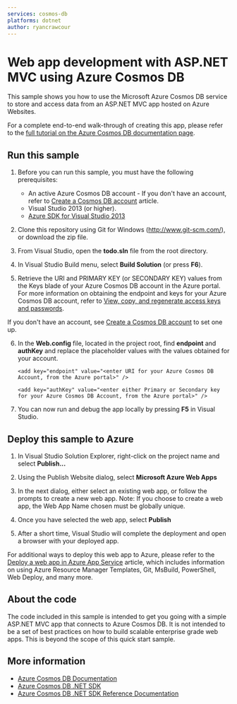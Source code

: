 ```yaml
---
services: cosmos-db
platforms: dotnet
author: ryancrawcour
---
```


# Web app development with ASP.NET MVC using Azure Cosmos DB
This sample shows you how to use the Microsoft Azure Cosmos DB service to store and access data from an ASP.NET MVC app hosted on Azure Websites. 

For a complete end-to-end walk-through of creating this app, please refer to the [full tutorial on the Azure Cosmos DB documentation page](https://docs.microsoft.com/azure/cosmos-db/sql-api-dotnet-application).

## Run this sample

1. Before you can run this sample, you must have the following prerequisites:
	- An active Azure Cosmos DB account - If you don't have an account, refer to [Create a Cosmos DB account](https://docs.microsoft.com/azure/cosmos-db/create-sql-api-dotnet#create-account) article.
	- Visual Studio 2013 (or higher).
	- [Azure SDK for Visual Studio 2013](https://azure.microsoft.com/downloads/)

2. Clone this repository using Git for Windows (http://www.git-scm.com/), or download the zip file.

3. From Visual Studio, open the **todo.sln** file from the root directory.

4. In Visual Studio Build menu, select **Build Solution** (or press **F6**). 

5. Retrieve the URI and PRIMARY KEY (or SECONDARY KEY) values from the Keys blade of your Azure Cosmos DB account in the Azure portal. For more information on obtaining the endpoint and keys for your Azure Cosmos DB account, refer to [View, copy, and regenerate access keys and passwords](https://docs.microsoft.com/azure/cosmos-db/manage-account#keys).

If you don't have an account, see [Create a Cosmos DB account](https://docs.microsoft.com/azure/cosmos-db/create-sql-api-dotnet#create-account) to set one up.

6. In the **Web.config** file, located in the project root, find **endpoint** and **authKey** and replace the placeholder values with the values obtained for your account.

   `<add key="endpoint" value="<enter URI for your Azure Cosmos DB Account, from the Azure portal>" /> `
   
   `<add key="authKey" value="<enter either Primary or Secondary key for your Azure Cosmos DB Account, from the Azure portal>" />`

7. You can now run and debug the app locally by pressing **F5** in Visual Studio.

## Deploy this sample to Azure

1. In Visual Studio Solution Explorer, right-click on the project name and select **Publish...**

2. Using the Publish Website dialog, select **Microsoft Azure Web Apps**

3. In the next dialog, either select an existing web app, or follow the prompts to create a new web app. Note: If you choose to create a web app, the Web App Name chosen must be globally unique. 

4. Once you have selected the web app, select **Publish**

5. After a short time, Visual Studio will complete the deployment and open a browser with your deployed app. 

For additional ways to deploy this web app to Azure, please refer to the [Deploy a web app in Azure App Service](https://azure.microsoft.com/documentation/articles/web-sites-deploy/) article, which includes information on using Azure Resource Manager Templates, Git, MsBuild, PowerShell, Web Deploy, and many more. 

## About the code
The code included in this sample is intended to get you going with a simple ASP.NET MVC app that connects to Azure Cosmos DB. It is not intended to be a set of best practices on how to build scalable enterprise grade web apps. This is beyond the scope of this quick start sample. 

## More information

- [Azure Cosmos DB Documentation](https://docs.microsoft.com/en-us/azure/cosmos-db/index)
- [Azure Cosmos DB .NET SDK](https://docs.microsoft.com/azure/cosmos-db/sql-api-sdk-dotnet)
- [Azure Cosmos DB .NET SDK Reference Documentation](https://docs.microsoft.com/dotnet/api/overview/azure/cosmosdb?view=azure-dotnet)
